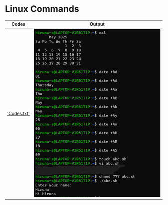 # Linux Commands

  | Codes | Output |
  |-------|--------|
  |['Codes.txt'](./Codes/Codes.txt)|![1.png](./Outputs/1.png)|
